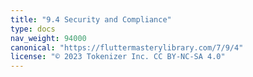 ```yaml
---
title: "9.4 Security and Compliance"
type: docs
nav_weight: 94000
canonical: "https://fluttermasterylibrary.com/7/9/4"
license: "© 2023 Tokenizer Inc. CC BY-NC-SA 4.0"
---
```

